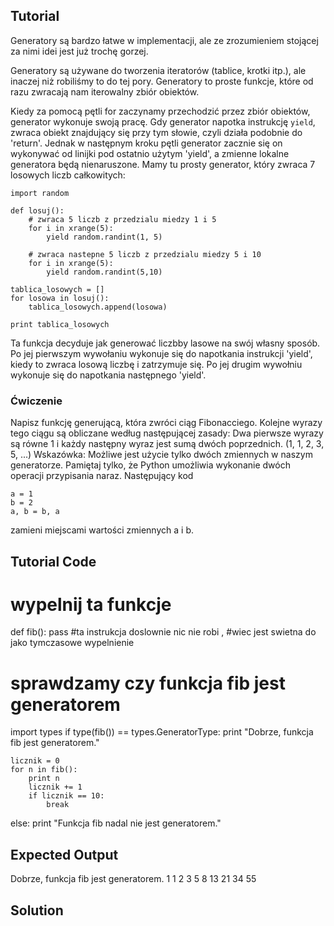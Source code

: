 Tutorial
--------

Generatory są bardzo łatwe w implementacji, ale ze zrozumieniem stojącej za nimi idei jest już trochę gorzej.

Generatory są używane do tworzenia iteratorów (tablice, krotki itp.), ale inaczej niż robiliśmy to do tej pory. Generatory to proste funkcje, które od razu zwracają nam iterowalny zbiór obiektów.

Kiedy za pomocą pętli for zaczynamy przechodzić przez zbiór obiektów, generator wykonuje swoją pracę. Gdy generator napotka instrukcję `yield`, zwraca obiekt znajdujący się przy tym słowie, czyli działa podobnie do 'return'. Jednak w następnym kroku pętli generator zacznie się on wykonywać od linijki pod ostatnio użytym 'yield', a zmienne lokalne generatora będą nienaruszone.
Mamy tu prosty generator, który zwraca 7 losowych liczb całkowitych:

    import random

    def losuj():
        # zwraca 5 liczb z przedzialu miedzy 1 i 5
        for i in xrange(5):
            yield random.randint(1, 5)

        # zwraca nastepne 5 liczb z przedzialu miedzy 5 i 10
        for i in xrange(5):
            yield random.randint(5,10)

    tablica_losowych = []
    for losowa in losuj():
        tablica_losowych.append(losowa)

    print tablica_losowych

Ta funkcja decyduje jak generować liczbby lasowe na swój własny sposób. Po jej pierwszym wywołaniu wykonuje się do napotkania instrukcji 'yield', kiedy to zwraca losową liczbę i zatrzymuje się. Po jej drugim wywołniu wykonuje się do napotkania następnego 'yield'.

### Ćwiczenie

Napisz funkcję generującą, która zwróci ciąg Fibonacciego. Kolejne wyrazy tego ciągu są obliczane według następującej zasady: Dwa pierwsze wyrazy są równe 1 i każdy następny wyraz jest sumą dwóch poprzednich. (1, 1, 2, 3, 5, ...)
Wskazówka: Możliwe jest użycie tylko dwóch zmiennych w naszym generatorze. Pamiętaj tylko, że Python umożliwia wykonanie dwóch operacji przypisania naraz. Następujący kod

    a = 1
    b = 2
    a, b = b, a

zamieni miejscami wartości zmiennych a i b.

Tutorial Code
-------------

# wypelnij ta funkcje
def fib():
    pass #ta instrukcja doslownie nic nie robi ,
    #wiec jest swietna do jako tymczasowe wypelnienie

# sprawdzamy czy funkcja fib jest generatorem
import types
if type(fib()) == types.GeneratorType:
    print "Dobrze, funkcja fib jest generatorem."

    licznik = 0
    for n in fib():
        print n
        licznik += 1
        if licznik == 10:
            break
else:
    print "Funkcja fib nadal nie jest generatorem."


Expected Output
---------------

Dobrze, funkcja fib jest generatorem.
1
1
2
3
5
8
13
21
34
55

Solution
--------
